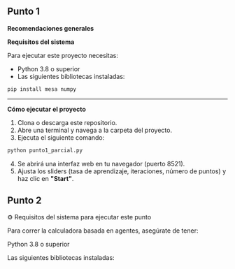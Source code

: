 ## Punto 1
**Recomendaciones generales**

**Requisitos del sistema** 

Para ejecutar este proyecto necesitas:

- Python 3.8 o superior
- Las siguientes bibliotecas instaladas:

```bash
pip install mesa numpy
````

---

**Cómo ejecutar el proyecto**

1. Clona o descarga este repositorio.
2. Abre una terminal y navega a la carpeta del proyecto.
3. Ejecuta el siguiente comando:

```bash
python punto1_parcial.py
```

4. Se abrirá una interfaz web en tu navegador (puerto 8521).
5. Ajusta los sliders (tasa de aprendizaje, iteraciones, número de puntos) y haz clic en **"Start"**.

## Punto 2
⚙️ Requisitos del sistema para ejecutar este punto

Para correr la calculadora basada en agentes, asegúrate de tener:

Python 3.8 o superior

Las siguientes bibliotecas instaladas:

